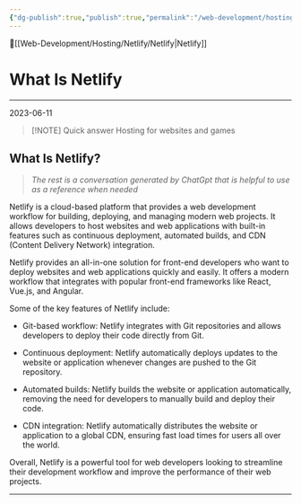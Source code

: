 ```yaml
---
{"dg-publish":true,"publish":true,"permalink":"/web-development/hosting/netlify/what-is-netlify/","dgPassFrontmatter":true,"created":"2023-06-11T16:50:10.285-07:00","updated":"2023-09-11T21:29:13.668-07:00"}
---
```


🔺[[Web-Development/Hosting/Netlify/Netlify\|Netlify]]

# What Is Netlify
***
2023-06-11


> [!NOTE] Quick answer 
> Hosting for websites and games 


## What Is Netlify? 

> _The rest is a conversation generated by ChatGpt that is helpful to use as a reference when needed_

Netlify is a cloud-based platform that provides a web development workflow for building, deploying, and managing modern web projects. It allows developers to host websites and web applications with built-in features such as continuous deployment, automated builds, and CDN (Content Delivery Network) integration.

Netlify provides an all-in-one solution for front-end developers who want to deploy websites and web applications quickly and easily. It offers a modern workflow that integrates with popular front-end frameworks like React, Vue.js, and Angular.

Some of the key features of Netlify include:

- Git-based workflow: Netlify integrates with Git repositories and allows developers to deploy their code directly from Git.

- Continuous deployment: Netlify automatically deploys updates to the website or application whenever changes are pushed to the Git repository.

- Automated builds: Netlify builds the website or application automatically, removing the need for developers to manually build and deploy their code.

- CDN integration: Netlify automatically distributes the website or application to a global CDN, ensuring fast load times for users all over the world.

Overall, Netlify is a powerful tool for web developers looking to streamline their development workflow and improve the performance of their web projects.

---